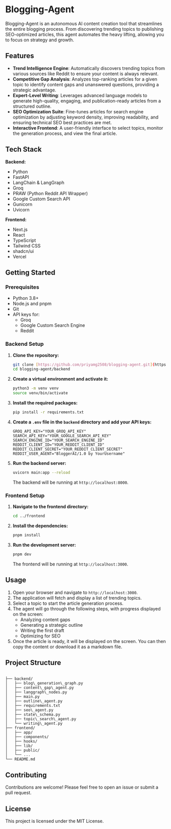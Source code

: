 # Blogging-Agent

Blogging-Agent is an autonomous AI content creation tool that streamlines the entire blogging process. From discovering trending topics to publishing SEO-optimized articles, this agent automates the heavy lifting, allowing you to focus on strategy and growth.

## Features

- **Trend Intelligence Engine**: Automatically discovers trending topics from various sources like Reddit to ensure your content is always relevant.
- **Competitive Gap Analysis**: Analyzes top-ranking articles for a given topic to identify content gaps and unanswered questions, providing a strategic advantage.
- **Expert-Level Writing**: Leverages advanced language models to generate high-quality, engaging, and publication-ready articles from a structured outline.
- **SEO Optimization Suite**: Fine-tunes articles for search engine optimization by adjusting keyword density, improving readability, and ensuring technical SEO best practices are met.
- **Interactive Frontend**: A user-friendly interface to select topics, monitor the generation process, and view the final article.

## Tech Stack

**Backend:**
- Python
- FastAPI
- LangChain & LangGraph
- Groq
- PRAW (Python Reddit API Wrapper)
- Google Custom Search API
- Gunicorn
- Uvicorn

**Frontend:**
- Next.js
- React
- TypeScript
- Tailwind CSS
- shadcn/ui
- Vercel

## Getting Started

### Prerequisites

- Python 3.8+
- Node.js and pnpm
- Git
- API keys for:
    - Groq
    - Google Custom Search Engine
    - Reddit

### Backend Setup

1.  **Clone the repository:**
    ```bash
    git clone [https://github.com/priyamg2508/blogging-agent.git](https://github.com/priyamg2508/blogging-agent.git)
    cd blogging-agent/backend
    ```

2.  **Create a virtual environment and activate it:**
    ```bash
    python3 -m venv venv
    source venv/bin/activate
    ```

3.  **Install the required packages:**
    ```bash
    pip install -r requirements.txt
    ```

4.  **Create a `.env` file in the `backend` directory and add your API keys:**
    ```
    GROQ_API_KEY="YOUR_GROQ_API_KEY"
    SEARCH_API_KEY="YOUR_GOOGLE_SEARCH_API_KEY"
    SEARCH_ENGINE_ID="YOUR_SEARCH_ENGINE_ID"
    REDDIT_CLIENT_ID="YOUR_REDDIT_CLIENT_ID"
    REDDIT_CLIENT_SECRET="YOUR_REDDIT_CLIENT_SECRET"
    REDDIT_USER_AGENT="BloggerAI/1.0 by YourUsername"
    ```

5.  **Run the backend server:**
    ```bash
    uvicorn main:app --reload
    ```
    The backend will be running at `http://localhost:8000`.

### Frontend Setup

1.  **Navigate to the frontend directory:**
    ```bash
    cd ../frontend
    ```

2.  **Install the dependencies:**
    ```bash
    pnpm install
    ```

3.  **Run the development server:**
    ```bash
    pnpm dev
    ```
    The frontend will be running at `http://localhost:3000`.

## Usage

1.  Open your browser and navigate to `http://localhost:3000`.
2.  The application will fetch and display a list of trending topics.
3.  Select a topic to start the article generation process.
4.  The agent will go through the following steps, with progress displayed on the screen:
    - Analyzing content gaps
    - Generating a strategic outline
    - Writing the first draft
    - Optimizing for SEO
5.  Once the article is ready, it will be displayed on the screen. You can then copy the content or download it as a markdown file.

## Project Structure

````

├── backend/
│   ├── blog\_generation\_graph.py
│   ├── content\_gap\_agent.py
│   ├── langgraph\_nodes.py
│   ├── main.py
│   ├── outline\_agent.py
│   ├── requirements.txt
│   ├── seo\_agent.py
│   ├── state\_schema.py
│   ├── topic\_search\_agent.py
│   └── writing\_agent.py
├── frontend/
│   ├── app/
│   ├── components/
│   ├── hooks/
│   ├── lib/
│   ├── public/
│   └── ...
└── README.md
````

## Contributing

Contributions are welcome! Please feel free to open an issue or submit a pull request.

## License

This project is licensed under the MIT License.
